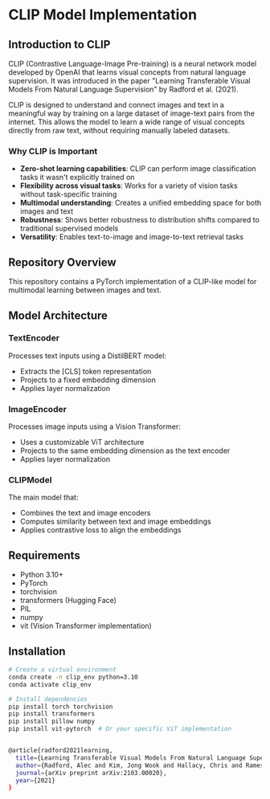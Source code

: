 # CLIP Model Implementation

## Introduction to CLIP

CLIP (Contrastive Language-Image Pre-training) is a neural network model developed by OpenAI that learns visual concepts from natural language supervision. It was introduced in the paper "Learning Transferable Visual Models From Natural Language Supervision" by Radford et al. (2021).

CLIP is designed to understand and connect images and text in a meaningful way by training on a large dataset of image-text pairs from the internet. This allows the model to learn a wide range of visual concepts directly from raw text, without requiring manually labeled datasets.

### Why CLIP is Important

- **Zero-shot learning capabilities**: CLIP can perform image classification tasks it wasn't explicitly trained on
- **Flexibility across visual tasks**: Works for a variety of vision tasks without task-specific training
- **Multimodal understanding**: Creates a unified embedding space for both images and text
- **Robustness**: Shows better robustness to distribution shifts compared to traditional supervised models
- **Versatility**: Enables text-to-image and image-to-text retrieval tasks

## Repository Overview

This repository contains a PyTorch implementation of a CLIP-like model for multimodal learning between images and text.

## Model Architecture

### TextEncoder
Processes text inputs using a DistilBERT model:
- Extracts the [CLS] token representation
- Projects to a fixed embedding dimension
- Applies layer normalization

### ImageEncoder
Processes image inputs using a Vision Transformer:
- Uses a customizable ViT architecture
- Projects to the same embedding dimension as the text encoder
- Applies layer normalization

### CLIPModel
The main model that:
- Combines the text and image encoders
- Computes similarity between text and image embeddings
- Applies contrastive loss to align the embeddings

## Requirements

- Python 3.10+
- PyTorch
- torchvision
- transformers (Hugging Face)
- PIL
- numpy
- vit (Vision Transformer implementation)

## Installation

```bash
# Create a virtual environment
conda create -n clip_env python=3.10
conda activate clip_env

# Install dependencies
pip install torch torchvision
pip install transformers
pip install pillow numpy
pip install vit-pytorch  # Or your specific ViT implementation


@article{radford2021learning,
  title={Learning Transferable Visual Models From Natural Language Supervision},
  author={Radford, Alec and Kim, Jong Wook and Hallacy, Chris and Ramesh, Aditya and Goh, Gabriel and Agarwal, Sandhini and Sastry, Girish and Askell, Amanda and Mishkin, Pamela and Clark, Jack and others},
  journal={arXiv preprint arXiv:2103.00020},
  year={2021}
}